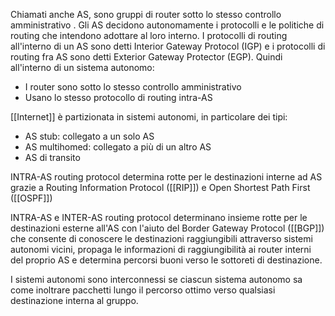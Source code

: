 Chiamati anche AS, sono gruppi di router sotto lo stesso controllo amministrativo . Gli AS decidono autonomamente i protocolli e le politiche di routing che intendono adottare al loro interno.
I protocolli di routing all'interno di un AS sono detti Interior Gateway Protocol (IGP) e i protocolli di routing fra AS sono detti Exterior Gateway Protector (EGP).
Quindi all'interno di un sistema autonomo:
- I router sono sotto lo stesso controllo amministrativo
- Usano lo stesso protocollo di routing intra-AS

[[Internet]] è partizionata in sistemi autonomi, in particolare dei tipi:
- AS stub: collegato a un solo AS
- AS multihomed: collegato a più di un altro AS
- AS di transito

INTRA-AS routing protocol determina rotte per le destinazioni interne ad AS grazie a Routing Information Protocol ([[RIP]]) e Open Shortest Path First ([[OSPF]])

INTRA-AS e INTER-AS routing protocol determinano insieme rotte per le destinazioni esterne all'AS con l'aiuto del Border Gateway Protocol ([[BGP]]) che consente di conoscere le destinazioni raggiungibili attraverso sistemi autonomi vicini, propaga le informazioni di raggiungibilità ai router interni del proprio AS e determina percorsi buoni verso le sottoreti di destinazione.

I sistemi autonomi sono interconnessi se ciascun sistema autonomo sa come inoltrare pacchetti lungo il percorso ottimo verso qualsiasi destinazione interna al gruppo.